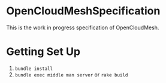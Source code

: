 OpenCloudMeshSpecification
============================

This is the work in progress specification of OpenCloudMesh.

# Getting Set Up
1. `bundle install`
2. `bundle exec middle man server` or `rake build`